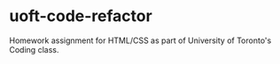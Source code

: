 # uoft-code-refactor
Homework assignment for HTML/CSS as part of University of Toronto's Coding class.
